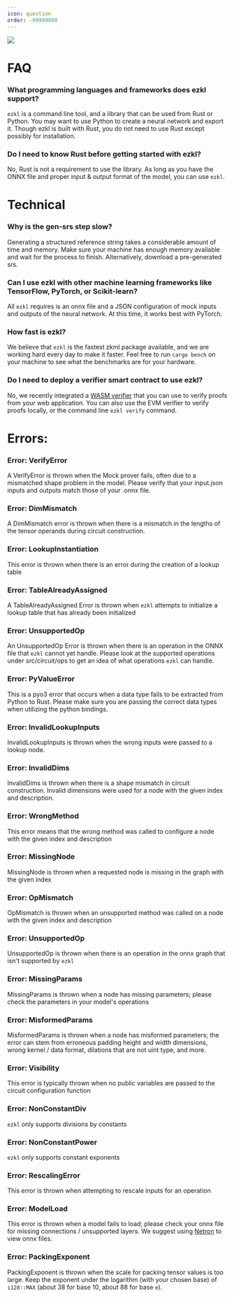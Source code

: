 ```yaml
---
icon: question
order: -99999999
---
```

![](../assets/copter.png) 
# FAQ
### What programming languages and frameworks does ezkl support?
`ezkl` is a command line tool, and a library that can be used from Rust or Python. You may want to use Python to create a neural network and export it. Though ezkl is built with Rust, you do not need to use Rust except possibly for installation. 

### Do I need to know Rust before getting started with ezkl?
No, Rust is not a requirement to use the library. As long as you have the ONNX file and proper input & output format of the model, you can use `ezkl`. 


# Technical
### Why is the gen-srs step slow?
Generating a structured reference string takes a considerable amount of time and memory. Make sure your machine has enough memory available and wait for the process to finish. Alternatively, download a pre-generated srs.

### Can I use ezkl with other machine learning frameworks like TensorFlow, PyTorch, or Scikit-learn?
All `ezkl` requires is an onnx file and a JSON configuration of mock inputs and outputs of the neural network. At this time, it works best with PyTorch.

### How fast is ezkl?
We believe that `ezkl` is the fastest zkml package available, and we are working hard every day to make it faster. Feel free to run `cargo bench` on your machine to see what the benchmarks are for your hardware.

### Do I need to deploy a verifier smart contract to use ezkl?
No, we recently integrated a [WASM verifier](https://github.com/zkonduit/ezkl/pull/219) that you can use to verify proofs from your web application. You can also use the EVM verifier to verify proofs locally, or the command line `ezkl verify` command.

# Errors:
### Error: VerifyError
A VerifyError is thrown when the Mock prover fails, often due to a mismatched shape problem in the model. Please verify that your input.json inputs and outputs match those of your .onnx file. 

### Error: DimMismatch
A DimMismatch error is thrown when there is a mismatch in the lengths of the tensor operands during circuit construction. 
### Error: LookupInstantiation
This error is thrown when there is an error during the creation of a lookup table
### Error: TableAlreadyAssigned
A TableAlreadyAssigned Error is thrown when `ezkl` attempts to initialize a lookup table that has already been initialized
### Error: UnsupportedOp
An UnsupportedOp Error is thrown when there is an operation in the ONNX file that `ezkl` cannot yet handle. Please look at the supported operations under src/circuit/ops to get an idea of what operations `ezkl` can handle.
### Error: PyValueError
This is a pyo3 error that occurs when a data type fails to be extracted from Python to Rust. Please make sure you are passing the correct data types when utilizing the python bindings.
### Error: InvalidLookupInputs
InvalidLookupInputs is thrown when the wrong inputs were passed to a lookup node. 
### Error: InvalidDims
InvalidDims is thrown when there is a shape mismatch in circuit construction. Invalid dimensions were used for a node with the given index and description.
### Error: WrongMethod
This error means that the wrong method was called to configure a node with the given index and description
### Error: MissingNode
MissingNode is thrown when a requested node is missing in the graph with the given index
### Error: OpMismatch
OpMismatch is thrown when an unsupported method was called on a node with the given index and description
### Error: UnsupportedOp
UnsupportedOp is thrown when there is an operation in the onnx graph that isn't supported by `ezkl`
### Error: MissingParams
MissingParams is thrown when a node has missing parameters; please check the parameters in your model's operations
### Error: MisformedParams
MisformedParams is thrown when a node has misformed parameters; the error can stem from erroneous padding height and width dimensions, wrong kernel / data format, dilations that are not uint type, and more.
### Error: Visibility
This error is typically thrown when no public variables are passed to the circuit configuration function
### Error: NonConstantDiv
`ezkl` only supports divisions by constants
### Error: NonConstantPower
`ezkl` only supports constant exponents
### Error: RescalingError
This error is thrown when attempting to rescale inputs for an operation
### Error: ModelLoad
This error is thrown when a model fails to load; please check your onnx file for missing connections / unsupported layers. We suggest using [Netron](https://netron.app/) to view onnx files. 
### Error: PackingExponent
PackingExponent is thrown when the scale for packing tensor values is too large. Keep the exponent under the logarithm (with your chosen base) of `i128::MAX` (about 38 for base 10, about 88 for base `e`).












